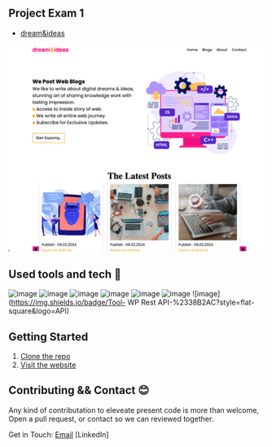 ## Project Exam 1

- [dream&ideas](https://dreamandideas.netlify.app)

![image](https://github.com/Noroff-FEU-Assignments/project-exam-1-codeitR/blob/main/assets/website.png)

## Used tools and tech 🔧

![image](https://img.shields.io/badge/Tool-figma-%23F24E1E?style=flat-square&logo=figma&logoColor=blue)
![image](https://img.shields.io/badge/Tool-Visual_Studio_Code-%23007ACC?style=flat-square&logo=visual-studio-code)
![image](https://img.shields.io/badge/Code-HTML5-%23E34F26?style=flat-square&logo=html5)
![image](https://img.shields.io/badge/Code-JavaScript-%23F7DF1E?style=flat-square&logo=javascript)
![image](https://img.shields.io/badge/Code-CSS3-%231572B6?style=flat-square&logo=css3)
![image](https://img.shields.io/badge/Tool-Netlify-%2338B2AC?style=flat-square&logo=netlify)
![image](<https://img.shields.io/badge/Tool-> WP Rest API-%2338B2AC?style=flat-square&logo=API)

## Getting Started

1. [Clone the repo](https://github.com/Noroff-FEU-Assignments/project-exam-1-codeitR)
2. [Visit the website](https://dreamandideas.netlify.app/)

## Contributing && Contact 😊

Any kind of contributation to eleveate present code is more than welcome, Open a pull request, or contact so we can reviewed together.

Get in Touch:
[Email](mailto:glenn.andre.kristiansen@gmail.com)
[LinkedIn]
